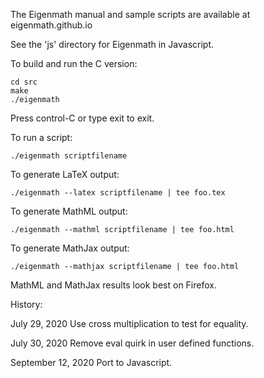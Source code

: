 The Eigenmath manual and sample scripts are available at eigenmath.github.io

See the 'js' directory for Eigenmath in Javascript.

To build and run the C version:

	cd src
	make
	./eigenmath

Press control-C or type exit to exit.

To run a script:

	./eigenmath scriptfilename

To generate LaTeX output:

	./eigenmath --latex scriptfilename | tee foo.tex

To generate MathML output:

	./eigenmath --mathml scriptfilename | tee foo.html

To generate MathJax output:

	./eigenmath --mathjax scriptfilename | tee foo.html

MathML and MathJax results look best on Firefox.

History:

July 29, 2020
Use cross multiplication to test for equality.

July 30, 2020
Remove eval quirk in user defined functions.

September 12, 2020
Port to Javascript.
